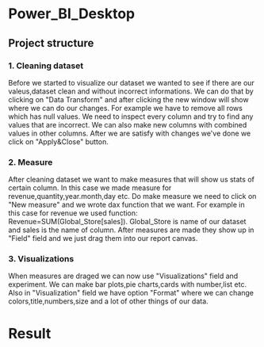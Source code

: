 # Power_BI_Desktop

## Project structure
### 1. Cleaning dataset
  Before we started to visualize our dataset we wanted to see if there are our valeus,dataset clean and without incorrect informations. We can do that by clicking on "Data   Transform" and after clicking the new window will show where we can do our changes. For example  we have to remove all rows which has null values. We need to inspect every column and try to find any values that are incorrect. We can also make new columns with combined values in other columns. After we are satisfy with changes we've done we click on "Apply&Close" button.
### 2. Measure
  After cleaning dataset we want to make measures that will show us stats of certain column. In this case we made measure for revenue,quantity,year.month,day etc. Do make measure we need to click on "New measure" and we wrote dax function that we want. For example in this case for revenue we used function: Revenue=SUM(Global_Store[sales]). Global_Store is name of our dataset and sales is the name of column. After measures are made they show up in "Field" field and we just drag them into our report canvas.
  
  ### 3. Visualizations
  When measures are draged we can now use "Visualizations" field and experiment. We can make bar plots,pie charts,cards with number,list etc. Also in "Visualization" field we have option "Format" where we can change colors,title,numbers,size and a lot of other things of our data.
  
  
# Result
